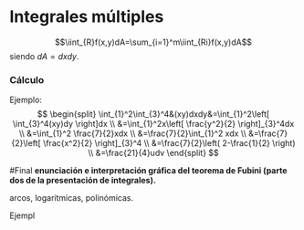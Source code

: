 # Integrales múltiples
$$\iint_{R}f(x,y)dA=\sum_{i=1}^m\iint_{Ri}f(x,y)dA$$
siendo $dA=dxdy$.
### Cálculo

Ejemplo:
$$
\begin{split}
\int_{1}^2\int_{3}^4&(xy)dxdy&=\int_{1}^2\left[ \int_{3}^4(xy)dy \right]dx \\
&=\int_{1}^2x\left[ \frac{y^2}{2} \right]_{3}^4dx \\
&=\int_{1}^2 \frac{7}{2}xdx \\
&=\frac{7}{2}\int_{1}^2 xdx \\
&=\frac{7}{2}\left[ \frac{x^2}{2} \right]_{3}^4 \\
&=\frac{7}{2}\left( 2-\frac{1}{2} \right) \\
&=\frac{21}{4}udv
\end{split}
$$


#Final **enunciación e interpretación gráfica del teorema de Fubini (parte dos de la presentación de integrales).**


arcos, logarítmicas, polinómicas.

Ejempl

